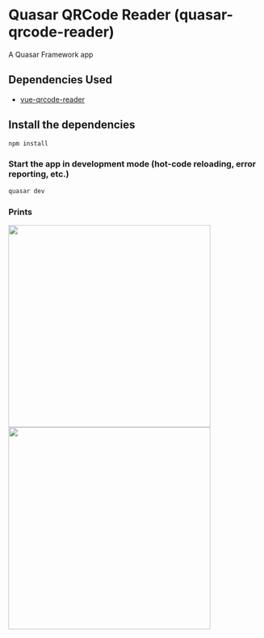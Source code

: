 # Quasar QRCode Reader (quasar-qrcode-reader)

A Quasar Framework app

## Dependencies Used
- [vue-qrcode-reader](https://www.npmjs.com/package/vue-qrcode-reader)

## Install the dependencies
```bash
npm install
```

### Start the app in development mode (hot-code reloading, error reporting, etc.)
```bash
quasar dev
```

### Prints

<img src="https://github.com/patrickmonteiro/quasar-qrcode-reader/blob/master/docs/logo1.PNG?raw=true&"  height="400">

<img src="https://github.com/patrickmonteiro/quasar-qrcode-reader/blob/master/docs/logo2.PNG?raw=true&"  height="400">
